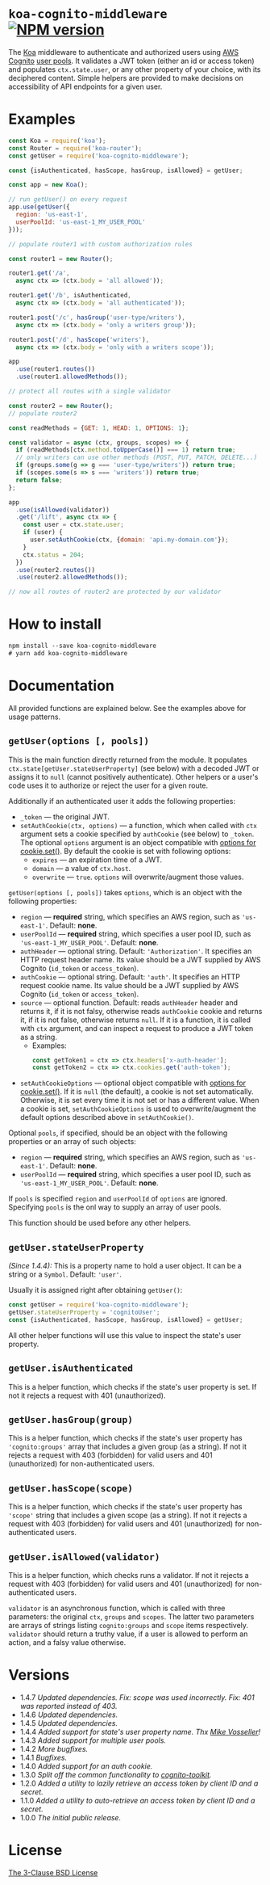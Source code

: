 # `koa-cognito-middleware` [![NPM version][npm-img]][npm-url]

[npm-img]: https://img.shields.io/npm/v/koa-cognito-middleware.svg
[npm-url]: https://npmjs.org/package/koa-cognito-middleware

The [Koa](https://koajs.com/) middleware to authenticate and authorized users using [AWS Cognito](https://aws.amazon.com/cognito/)
[user pools](https://docs.aws.amazon.com/cognito/latest/developerguide/cognito-user-identity-pools.html).
It validates a JWT token (either an id or access token) and populates `ctx.state.user`, or any other property of your choice,
with its deciphered content. Simple helpers are provided to make decisions on accessibility of API endpoints for a given user.

# Examples

```js
const Koa = require('koa');
const Router = require('koa-router');
const getUser = require('koa-cognito-middleware');

const {isAuthenticated, hasScope, hasGroup, isAllowed} = getUser;

const app = new Koa();

// run getUser() on every request
app.use(getUser({
  region: 'us-east-1',
  userPoolId: 'us-east-1_MY_USER_POOL'
}));

// populate router1 with custom authorization rules

const router1 = new Router();

router1.get('/a',
  async ctx => (ctx.body = 'all allowed'));

router1.get('/b', isAuthenticated,
  async ctx => (ctx.body = 'all authenticated'));

router1.post('/c', hasGroup('user-type/writers'),
  async ctx => (ctx.body = 'only a writers group'));

router1.post('/d', hasScope('writers'),
  async ctx => (ctx.body = 'only with a writers scope'));

app
  .use(router1.routes())
  .use(router1.allowedMethods());

// protect all routes with a single validator

const router2 = new Router();
// populate router2

const readMethods = {GET: 1, HEAD: 1, OPTIONS: 1};

const validator = async (ctx, groups, scopes) => {
  if (readMethods[ctx.method.toUpperCase()] === 1) return true;
  // only writers can use other methods (POST, PUT, PATCH, DELETE...)
  if (groups.some(g => g === 'user-type/writers')) return true;
  if (scopes.some(s => s === 'writers')) return true;
  return false;
};

app
  .use(isAllowed(validator))
  .get('/lift', async ctx => {
    const user = ctx.state.user;
    if (user) {
      user.setAuthCookie(ctx, {domain: 'api.my-domain.com'});
    }
    ctx.status = 204;
  })
  .use(router2.routes())
  .use(router2.allowedMethods());

// now all routes of router2 are protected by our validator
```

# How to install

```txt
npm install --save koa-cognito-middleware
# yarn add koa-cognito-middleware
```

# Documentation

All provided functions are explained below. See the examples above for usage patterns.

## `getUser(options [, pools])`

This is the main function directly returned from the module. It populates `ctx.state[getUser.stateUserProperty]` (see below)
with a decoded JWT or assigns it to `null` (cannot positively authenticate).
Other helpers or a user's code uses it to authorize or reject the user for a given route.

Additionally if an authenticated user it adds the following properties:

* `_token` &mdash; the original JWT.
* `setAuthCookie(ctx, options)` &mdash; a function, which when called with `ctx` argument sets a cookie specified by `authCookie` (see below) to `_token`.
  The optional `options` argument is an object compatible with [options for cookie.set()](https://github.com/pillarjs/cookies#cookiesset-name--value---options--).
  By default the cookie is set with following options:
    * `expires` &mdash; an expiration time of a JWT.
    * `domain` &mdash; a value of `ctx.host`.
    * `overwrite` &mdash; `true`.
  `options` will overwrite/augment those values.

`getUser(options [, pools])` takes `options`, which is an object with the following properties:

* `region` &mdash; **required** string, which specifies an AWS region, such as `'us-east-1'`. Default: **none**.
* `userPoolId` &mdash; **required** string, which specifies a user pool ID, such as `'us-east-1_MY_USER_POOL'`. Default: **none**.
* `authHeader` &mdash; optional string. Default: `'Authorization'`. It specifies an HTTP request header name. Its value should be a JWT supplied by AWS Cognito (`id_token` or `access_token`).
* `authCookie` &mdash; optional string. Default: `'auth'`. It specifies an HTTP request cookie name. Its value should be a JWT supplied by AWS Cognito (`id_token` or `access_token`).
* `source` &mdash; optional function. Default: reads `authHeader` header and returns it, if it is not falsy, otherwise reads `authCookie` cookie and returns it, if it is not false, otherwise returns `null`.
  If it is a function, it is called with `ctx` argument, and can inspect a request to produce a JWT token as a string.
    * Examples:
      ```js
      const getToken1 = ctx => ctx.headers['x-auth-header'];
      const getToken2 = ctx => ctx.cookies.get('auth-token');
      ```
* `setAuthCookieOptions` &mdash; optional object compatible with [options for cookie.set()](https://github.com/pillarjs/cookies#cookiesset-name--value---options--).
  If it is `null` (the default), a cookie is not set automatically. Otherwise, it is set every time it is not set or has a different value. When a cookie is set,
  `setAuthCookieOptions` is used to overwrite/augment the default options described above in `setAuthCookie()`.

Optional `pools`, if specified, should be an object with the following properties or an array of such objects:

* `region` &mdash; **required** string, which specifies an AWS region, such as `'us-east-1'`. Default: **none**.
* `userPoolId` &mdash; **required** string, which specifies a user pool ID, such as `'us-east-1_MY_USER_POOL'`. Default: **none**.

If `pools` is specified `region` and `userPoolId` of `options` are ignored. Specifying `pools` is the onl way to supply an array of user pools.

This function should be used before any other helpers.

## `getUser.stateUserProperty`

*(Since 1.4.4):* This is a property name to hold a user object. It can be a string or a `Symbol`. Default: `'user'`.

Usually it is assigned right after obtaining `getUser()`:

```js
const getUser = require('koa-cognito-middleware');
getUser.stateUserProperty = 'cognitoUser';
const {isAuthenticated, hasScope, hasGroup, isAllowed} = getUser;
```

All other helper functions will use this value to inspect the state's user property.

## `getUser.isAuthenticated`

This is a helper function, which checks if the state's user property is set. If not it rejects a request with 401 (unauthorized).

## `getUser.hasGroup(group)`

This is a helper function, which checks if the state's user property has `'cognito:groups'` array that includes a given group (as a string).
If not it rejects a request with 403 (forbidden) for valid users and 401 (unauthorized) for non-authenticated users.

## `getUser.hasScope(scope)`

This is a helper function, which checks if the state's user property has `'scope'` string that includes a given scope (as a string).
If not it rejects a request with 403 (forbidden) for valid users and 401 (unauthorized) for non-authenticated users.

## `getUser.isAllowed(validator)`

This is a helper function, which checks runs a validator. If not it rejects a request with 403 (forbidden) for valid users and 401 (unauthorized) for non-authenticated users.

`validator` is an asynchronous function, which is called with three parameters: the original `ctx`, `groups` and `scopes`.
The latter two parameters are arrays of strings listing `cognito:groups` and `scope` items respectively.
`validator` should return a truthy value, if a user is allowed to perform an action, and a falsy value otherwise.

# Versions

- 1.4.7 *Updated dependencies. Fix: scope was used incorrectly. Fix: 401 was reported instead of 403.*
- 1.4.6 *Updated dependencies.*
- 1.4.5 *Updated dependencies.*
- 1.4.4 *Added support for state's user property name. Thx [Mike Vosseller](https://github.com/mpvosseller)!*
- 1.4.3 *Added support for multiple user pools.*
- 1.4.2 *More bugfixes.*
- 1.4.1 *Bugfixes.*
- 1.4.0 *Added support for an auth cookie.*
- 1.3.0 *Split off the common functionality to [cognito-toolkit](https://www.npmjs.com/package/cognito-toolkit).*
- 1.2.0 *Added a utility to lazily retrieve an access token by client ID and a secret.*
- 1.1.0 *Added a utility to auto-retrieve an access token by client ID and a secret.*
- 1.0.0 *The initial public release.*

# License

[The 3-Clause BSD License](https://opensource.org/licenses/BSD-3-Clause)
